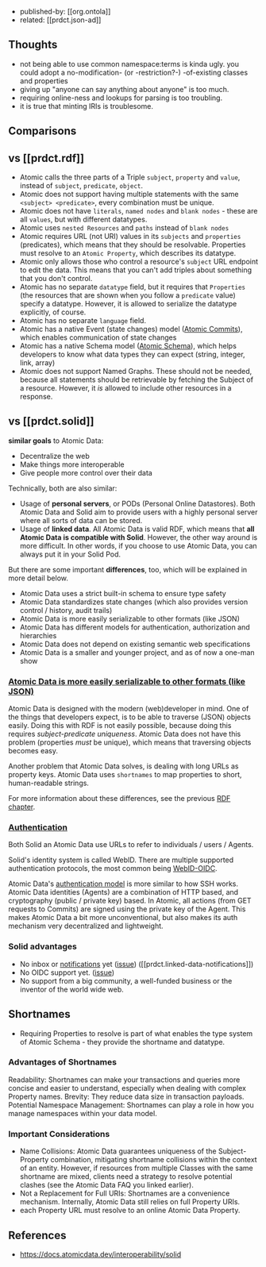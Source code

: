 
- published-by: [[org.ontola]]
- related: [[prdct.json-ad]]

## Thoughts

- not being able to use common namespace:terms is kinda ugly. you could adopt a no-modification- (or -restriction?-) -of-existing classes and properties
- giving up "anyone can say anything about anyone" is too much. 
- requiring online-ness and lookups for parsing is too troubling.
- it is true that minting IRIs is troublesome.

## Comparisons

## vs [[prdct.rdf]]

-   Atomic calls the three parts of a Triple `subject`, `property` and `value`, instead of `subject`, `predicate`, `object`.
-   Atomic does not support having multiple statements with the same `<subject> <predicate>`, every combination must be unique.
-   Atomic does not have `literals`, `named nodes` and `blank nodes` - these are all `values`, but with different datatypes.
-   Atomic uses `nested Resources` and `paths` instead of `blank nodes`
-   Atomic requires URL (not URI) values in its `subjects` and `properties` (predicates), which means that they should be resolvable. Properties must resolve to an `Atomic Property`, which describes its datatype.
-   Atomic only allows those who control a resource's `subject` URL endpoint to edit the data. This means that you can't add triples about something that you don't control.
-   Atomic has no separate `datatype` field, but it requires that `Properties` (the resources that are shown when you follow a `predicate` value) specify a datatype. However, it is allowed to serialize the datatype explicitly, of course.
-   Atomic has no separate `language` field.
-   Atomic has a native Event (state changes) model ([Atomic Commits](https://docs.atomicdata.dev/commits/intro)), which enables communication of state changes
-   Atomic has a native Schema model ([Atomic Schema](https://docs.atomicdata.dev/schema/intro)), which helps developers to know what data types they can expect (string, integer, link, array)
-   Atomic does not support Named Graphs. These should not be needed, because all statements should be retrievable by fetching the Subject of a resource. However, it _is_ allowed to include other resources in a response.

## vs [[prdct.solid]]

**similar goals** to Atomic Data:

-   Decentralize the web
-   Make things more interoperable
-   Give people more control over their data

Technically, both are also similar:

-   Usage of **personal servers**, or PODs (Personal Online Datastores). Both Atomic Data and Solid aim to provide users with a highly personal server where all sorts of data can be stored.
-   Usage of **linked data**. All Atomic Data is valid RDF, which means that **all Atomic Data is compatible with Solid**. However, the other way around is more difficult. In other words, if you choose to use Atomic Data, you can always put it in your Solid Pod.

But there are some important **differences**, too, which will be explained in more detail below.

-   Atomic Data uses a strict built-in schema to ensure type safety
-   Atomic Data standardizes state changes (which also provides version control / history, audit trails)
-   Atomic Data is more easily serializable to other formats (like JSON)
-   Atomic Data has different models for authentication, authorization and hierarchies
-   Atomic Data does not depend on existing semantic web specifications
-   Atomic Data is a smaller and younger project, and as of now a one-man show
   
### [Atomic Data is more easily serializable to other formats (like JSON)](https://docs.atomicdata.dev/interoperability/solid#atomic-data-is-more-easily-serializable-to-other-formats-like-json)

Atomic Data is designed with the modern (web)developer in mind. One of the things that developers expect, is to be able to traverse (JSON) objects easily. Doing this with RDF is not easily possible, because doing this requires _subject-predicate uniqueness_. Atomic Data does not have this problem (properties _must_ be unique), which means that traversing objects becomes easy.

Another problem that Atomic Data solves, is dealing with long URLs as property keys. Atomic Data uses `shortnames` to map properties to short, human-readable strings.

For more information about these differences, see the previous [RDF chapter](https://docs.atomicdata.dev/interoperability/rdf).

### [Authentication](https://docs.atomicdata.dev/interoperability/solid#authentication)

Both Solid an Atomic Data use URLs to refer to individuals / users / Agents.

Solid's identity system is called WebID. There are multiple supported authentication protocols, the most common being [WebID-OIDC](https://github.com/solid/webid-oidc-spec).

Atomic Data's [authentication model](https://docs.atomicdata.dev/authentication) is more similar to how SSH works. Atomic Data identities (Agents) are a combination of HTTP based, and cryptography (public / private key) based. In Atomic, all actions (from GET requests to Commits) are signed using the private key of the Agent. This makes Atomic Data a bit more unconventional, but also makes its auth mechanism very decentralized and lightweight.

### Solid advantages

-   No inbox or [notifications](https://www.w3.org/TR/ldn/) yet ([issue](https://github.com/ontola/atomic-data/issues/28)) ([[prdct.linked-data-notifications]])
-   No OIDC support yet. ([issue](https://github.com/atomicdata-dev/atomic-server/issues/277))
-   No support from a big community, a well-funded business or the inventor of the world wide web.

## Shortnames

- Requiring Properties to resolve is part of what enables the type system of Atomic Schema - they provide the shortname and datatype.

### Advantages of Shortnames

Readability: Shortnames can make your transactions and queries more concise and easier to understand, especially when dealing with complex Property names.
Brevity: They reduce data size in transaction payloads.
Potential Namespace Management: Shortnames can play a role in how you manage namespaces within your data model.

### Important Considerations

- Name Collisions: Atomic Data guarantees uniqueness of the Subject-Property combination, mitigating shortname collisions within the context of an entity. However, if resources from multiple Classes with the same shortname are mixed, clients need a strategy to resolve potential clashes (see the Atomic Data FAQ you linked earlier).
- Not a Replacement for Full URIs: Shortnames are a convenience mechanism. Internally, Atomic Data still relies on full Property URIs.
- each Property URL must resolve to an online Atomic Data Property.


## References

- https://docs.atomicdata.dev/interoperability/solid